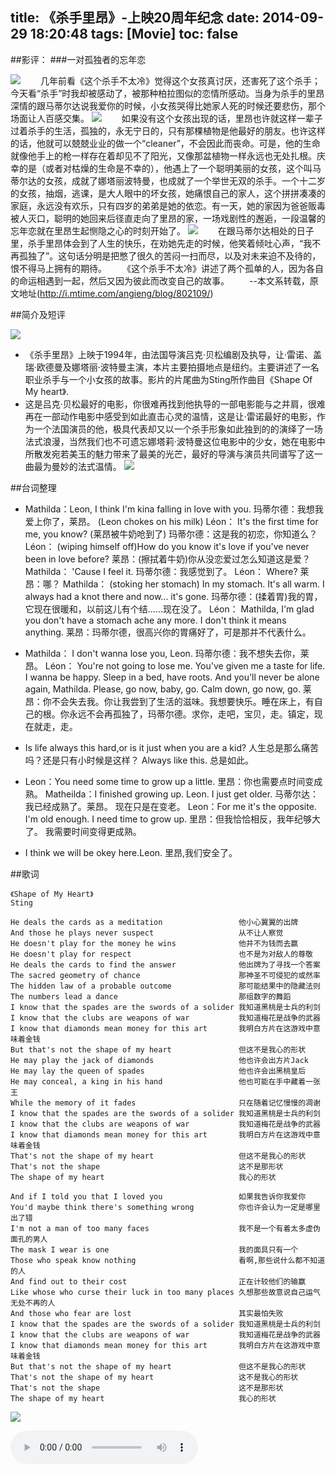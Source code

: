 title: 《杀手里昂》-上映20周年纪念
date: 2014-09-29 18:20:48
tags: [Movie]
toc: false
---

##影评：
###一对孤独者的忘年恋

![](/img/《杀手里昂》-上映20周年纪念/1.jpeg)
　　几年前看《这个杀手不太冷》觉得这个女孩真讨厌，还害死了这个杀手；今天看“杀手”时我却被感动了，被那种柏拉图似的恋情所感动。当身为杀手的里昂深情的跟马蒂尔达说我爱你的时候，小女孩哭得比她家人死的时候还要悲伤，那个场面让人百感交集。
![](/img/《杀手里昂》-上映20周年纪念/2.jpg)
　　如果没有这个女孩出现的话，里昂也许就这样一辈子过着杀手的生活，孤独的，永无宁日的，只有那棵植物是他最好的朋友。也许这样的话，他就可以兢兢业业的做一个“cleaner”，不会因此而丧命。可是，他的生命就像他手上的枪一样存在着却见不了阳光，又像那盆植物一样永远也无处扎根。庆幸的是（或者对枯燥的生命是不幸的），他遇上了一个聪明美丽的女孩，这个叫马蒂尔达的女孩，成就了娜塔丽波特曼，也成就了一个举世无双的杀手。一个十二岁的女孩，抽烟，逃课，是大人眼中的坏女孩，她痛恨自己的家人，这个拼拼凑凑的家庭，永远没有欢乐，只有四岁的弟弟是她的依恋。有一天，她的家因为爸爸贩毒被人灭口，聪明的她回来后径直走向了里昂的家，一场戏剧性的邂逅，一段温馨的忘年恋就在里昂生起恻隐之心的时刻开始了。
![](/img/《杀手里昂》-上映20周年纪念/3.jpg)
　　在跟马蒂尔达相处的日子里，杀手里昂体会到了人生的快乐，在劝她先走的时候，他笑着倾吐心声，“我不再孤独了”。这句话分明是把憋了很久的苦闷一扫而尽，以及对未来迫不及待的，恨不得马上拥有的期待。
　　《这个杀手不太冷》讲述了两个孤单的人，因为各自的命运相遇到一起，然后又因为彼此而改变自己的故事。
　　--本文系转载，原文地址(http://i.mtime.com/angieng/blog/802109/)

##简介及短评

![](/img/《杀手里昂》-上映20周年纪念/4.jpg)
* 《杀手里昂》上映于1994年，由法国导演吕克·贝松编剧及执导，让·雷诺、盖瑞·欧德曼及娜塔丽·波特曼主演，本片主要拍摄地点是纽约。主要讲述了一名职业杀手与一个小女孩的故事。影片的片尾曲为Sting所作曲目《Shape Of My heart》.
* 这是吕克·贝松最好的电影，你很难再找到他执导的一部电影能与之并肩，很难再在一部动作电影中感受到如此直击心灵的温情，这是让·雷诺最好的电影，作为一个法国演员的他，极具代表却又以一个杀手形象如此独到的的演绎了一场法式浪漫，当然我们也不可遗忘娜塔莉·波特曼这位电影中的少女，她在电影中所散发宛若美玉的魅力带来了最美的光芒，最好的导演与演员共同谱写了这一曲最为曼妙的法式温情。
![](/img/《杀手里昂》-上映20周年纪念/5.jpg)

##台词整理

* Mathilda：Leon, I think I'm kina falling in love with you. 
玛蒂尔德：我想我爱上你了，莱昂。
(Leon chokes on his milk)
Léon： It's the first time for me, you know? 
(莱昂被牛奶呛到了)
玛蒂尔德：这是我的初恋，你知道么？
Léon： (wiping himself off)How do you know it's love if you've never been in love before? 
莱昂：(擦拭着牛奶)你从没恋爱过怎么知道这是爱？
Mathilda： 'Cause I feel it. 
玛蒂尔德：我感觉到了。
Léon： Where? 
莱昂：哪？
Mathilda： (stoking her stomach) In my stomach. It's all warm. I always had a knot there and now... it's gone. 
玛蒂尔德：(揉着胃)我的胃，它现在很暖和，以前这儿有个结……现在没了。
Léon： Mathilda, I'm glad you don't have a stomach ache any more. I don't think it means anything. 
莱昂：玛蒂尔德，很高兴你的胃痛好了，可是那并不代表什么。


* Mathilda： I don't wanna lose you, Leon.
玛蒂尔德：我不想失去你，莱昂。
Léon： You're not going to lose me. You've given me a taste for life. I wanna be happy. Sleep in a bed, have roots. And you'll never be alone again, Mathilda. Please, go now, baby, go. Calm down, go now, go.
莱昂：你不会失去我。你让我尝到了生活的滋味。我想要快乐。睡在床上，有自己的根。你永远不会再孤独了，玛蒂尔德。求你，走吧，宝贝，走。镇定，现在就走，走。


* Is life always this hard,or is it just when you are a kid? 
人生总是那么痛苦吗？还是只有小时候是这样？ 
Always like this. 
总是如此。


* Leon：You need some time to grow up a little.
里昂：你也需要点时间变成熟。
Matheilda：I finished growing up. Leon.
I just get older.
马蒂尔达：我已经成熟了。莱昂。
现在只是在变老。
Leon：For me it's the opposite. I'm old enough.
I need time to grow up.
里昂：但我恰恰相反，我年纪够大了。
我需要时间变得更成熟。


* I think we will be okey here.Leon.
里昂,我们安全了。



##歌词

    《Shape of My Heart》 
    Sting

    He deals the cards as a meditation                 他小心翼翼的出牌
    And those he plays never suspect                   从不让人察觉
    He doesn't play for the money he wins              他并不为钱而去赢
    He doesn't play for respect                        也不是为对敌人的尊敬
    He deals the cards to find the answer              他出牌为了寻找一个答案
    The sacred geometry of chance                      那神圣不可侵犯的或然率
    The hidden law of a probable outcome               那可能结果中的隐藏法则
    The numbers lead a dance                           那组数字的舞蹈
    I know that the spades are the swords of a solider 我知道黑桃是士兵的利剑
    I know that the clubs are weapons of war           我知道梅花是战争的武器
    I know that diamonds mean money for this art       我明白方片在这游戏中意味着金钱
    But that's not the shape of my heart               但这不是我心的形状
    He may play the jack of diamonds                   他也许会出方片Jack
    He may lay the queen of spades                     他也许会出黑桃皇后
    He may conceal, a king in his hand                 他也可能在手中藏着一张王
    While the memory of it fades                       只在随着记忆慢慢的凋谢
    I know that the spades are the swords of a solider 我知道黑桃是士兵的利剑
    I know that the clubs are weapons of war           我知道梅花是战争的武器
    I know that diamonds mean money for this art       我明白方片在这游戏中意味着金钱
    That's not the shape of my heart                   但这不是我心的形状
    That's not the shape                               这不是那形状
    The shape of my heart                              我心的形状
    
    And if I told you that I loved you                 如果我告诉你我爱你
    You'd maybe think there's something wrong          你也许会认为一定是哪里出了错
    I'm not a man of too many faces                    我不是一个有着太多虚伪面孔的男人
    The mask I wear is one                             我的面具只有一个
    Those who speak know nothing                       看啊,那些说什么都不知道的人
    And find out to their cost                         正在计较他们的输赢
    Like whose who curse their luck in too many places 久想那些故意说自己运气无处不再的人
    And those who fear are lost                        其实最怕失败
    I know that the spades are the swords of a solider 我知道黑桃是士兵的利剑
    I know that the clubs are weapons of war           我知道梅花是战争的武器
    I know that diamonds mean money for this art       我明白方片在这游戏中意味着金钱
    But that's not the shape of my heart               但这不是我心的形状
    That's not the shape of my heart                   这不是我心的形状
    That's not the shape                               这不是那形状
    The shape of my heart                              我心的形状
    

![](/img/《杀手里昂》-上映20周年纪念/6.jpg)

<div>
<audio src="/img/《杀手里昂》-上映20周年纪念/b.mp3" controls autoplay /></div>

